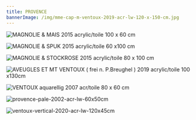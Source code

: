 ```yaml
---
title: PROVENCE
bannerImage: /img/mme-cap-m-ventoux-2019-acr-lw-120-x-150-cm.jpg
---
```

![MAGNOLIE & MAIS  2015  acrylic/toile 100 x 60 cm](/img/magnolie-mais-2015-acr-bw-100-x-60-cm-kopie.jpg "MAGNOLIE & MAIS  2015  acrylic/toile  100 x 60 cm")

![MAGNOLIE & SPUK  2015 acrylic/toile 60 x100 cm](/img/magnolie-spuk-2015-acr-bw-60-x-100-cm-kopie.jpg "MAGNOLIE & SPUK  2015  acrylic/toile 60 x 100 cm")

![MAGNOLIE & STOCKROSE  2015 acrylic/toile  80 x 100 cm](/img/magnolie-stockrose-2015-acr-bw-80-x-100-cm-kopie.jpg "MAGNOLIE & STOCKROSE  2015  acrylic/toile  80 x 100 cm")

![AVEUGLES ET MT VENTOUX ( frei n. P.Breughel ) 2019 acrylic/toile 100 x130cm](/img/aveugles-ventoux-2019-frei-n.-p.breughel-acr-lw-.jpg "AVEUGLES ET MT VENTOUX ( frei n. P.Breughel ) 2019 acrylic/toile  100x130cm")

![VENTOUX aquarellig  2007  acr/toile  80 x 60 cm](/img/9.-ventoux-aquarellig-80-x-60-cm-2007.jpg)

![](/img/37.-provence-pale-2002-60-x-50-cm.jpg "provence-pale-2002-acr-lw-60x50cm")

![](/img/ventoux-vertical-7.5.20-a-lw-ca-120-x-45-cm-.jpg "ventoux-vertical-2020-acr-lw-120x45cm")
